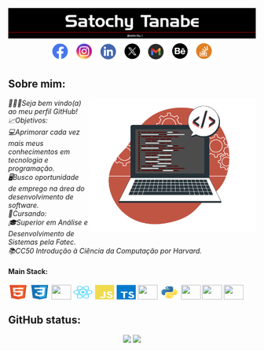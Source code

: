 <div>
  <a href="https://github.com/Satochy">
  <img src="https://github.com/Satochy/Satochy/blob/main/Banner-name.png"></a>
</div>

<div align="center">
  <a href="https://www.facebook.com/satochy.tanabe">
    <img heigth="45px" width="45px" src="https://github.com/Satochy/Satochy/blob/main/facebook.png"/></a>
  <a href="https://www.instagram.com/satochy_t/">
    <img heigth="45px" width="45px" src="https://github.com/Satochy/Satochy/blob/main/instagram.png"/></a> 
  <a href="https://www.linkedin.com/in/satochy-tanabe-6b7275220/">
    <img heigth="45px" width="45px" src="https://github.com/Satochy/Satochy/blob/main/linkedin.png"/></a>
  <a href="https://twitter.com/SatochyT"> 
    <img heigth="45px" width="45px" src="https://github.com/Satochy/Satochy/blob/main/twitter.png"/></a>
  <a href="mailto:ssatochytanabe@gmail.com">  
    <img heigth="45px" width="45px" src="https://github.com/Satochy/Satochy/blob/main/gmail.png"/></a> 
  <a href="https://www.behance.net/matheussatochytanabe">  
    <img heigth="45px" width="45px" src="https://github.com/Satochy/Satochy/blob/main/behance.png"/></a>  
  <a href="https://stackoverflow.com/users/20823429/satochy?tab=profile">  
    <img heigth="45px" width="45px" src="https://github.com/Satochy/Satochy/blob/main/stack_overflow.png"/></a> 
</div> 

## Sobre mim:
<div>
  <img src="https://github.com/Satochy/Satochy/blob/main/Notebook_coding.png" width="340" height="270" align="right"/>
  <text align="left"><i>👩🏻‍💻Seja bem vindo(a) ao meu perfil GitHub!</i><br>
    <i>📈Objetivos: </i><br>
    <i>💻Aprimorar cada vez mais meus conhecimentos em tecnologia e programação. </i><br>
    <i>🖥Busco oportunidade de emprego na área do desenvolvimento de software.</i><br>
    <i>📖Cursando: </i><br>
    <i>🎓Superior em Análise e Desenvolvimento de Sistemas pela Fatec.</i><br>
    <i>📚CC50 Introdução à Ciência da Computação por Harvard.</i>
  </text><br>
</div>

#### Main Stack:
<div align="left">
  <a href="https://developer.mozilla.org/en-US/docs/Glossary/HTML5">
    <img align="center" height="30" width="40" src="https://raw.githubusercontent.com/devicons/devicon/master/icons/html5/html5-original.svg"/></a>   
  <a href="https://developer.mozilla.org/pt-BR/docs/Web/CSS">
    <img align="center" height="30" width="40" src="https://raw.githubusercontent.com/devicons/devicon/master/icons/css3/css3-original.svg"/></a>
  <a href="https://getbootstrap.com/">
    <img align="center" height="30" width="40" src="https://cdn.jsdelivr.net/gh/devicons/devicon/icons/bootstrap/bootstrap-original.svg"/></a>   
  <a href="https://reactjs.org/">
    <img align="center" height="30" width="40" src="https://raw.githubusercontent.com/devicons/devicon/master/icons/react/react-original.svg"/></a> 
  <a href="https://developer.mozilla.org/en-US/docs/Web/JavaScript">
    <img align="center" height="30" width="40"src="https://raw.githubusercontent.com/devicons/devicon/master/icons/javascript/javascript-plain.svg"/></a>   
  <a href="https://www.typescriptlang.org/">
    <img align="center" height="30" width="40" src="https://raw.githubusercontent.com/devicons/devicon/master/icons/typescript/typescript-plain.svg"/></a> 
  <a href="https://nodejs.org/en">
    <img align="center" height="30" width="40" src="https://cdn.jsdelivr.net/gh/devicons/devicon/icons/nodejs/nodejs-original.svg"/></a>   
  <a href="https://www.python.org/">
    <img align="center" height="30" width="40" src="https://raw.githubusercontent.com/devicons/devicon/master/icons/python/python-original.svg"/></a> 
  <a href="https://blog.betrybe.com/linguagem-de-programacao/linguagem-c/">
    <img align="center" height="30" width="40" src="https://cdn.jsdelivr.net/gh/devicons/devicon/icons/c/c-original.svg"/></a> 
  <a href="https://www.infoescola.com/informatica/cpp/">
    <img align="center" height="30" width="40" src="https://cdn.jsdelivr.net/gh/devicons/devicon/icons/cplusplus/cplusplus-original.svg"/></a>
    <a href="https://www.mysql.com/">
    <img align="center" height="30" width="40" src="https://cdn.jsdelivr.net/gh/devicons/devicon/icons/mysql/mysql-original.svg"/></a> 
</div>

## GitHub status:
<div align="center">
  <a href="https://github.com/Satochy">
    <img height="160" src="https://github-readme-stats.vercel.app/api?username=Satochy&show_icons=true&theme=dracula&include_all_commits=true&count_private=true"/></a>
  <a href="https://github.com/Satochy">
    <img height="160" src="https://github-readme-stats.vercel.app/api/top-langs/?username=Satochy&layout=compact&langs_count=7&theme=dracula"/></a> 
</div>
